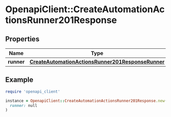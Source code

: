# OpenapiClient::CreateAutomationActionsRunner201Response

## Properties

| Name | Type | Description | Notes |
| ---- | ---- | ----------- | ----- |
| **runner** | [**CreateAutomationActionsRunner201ResponseRunner**](CreateAutomationActionsRunner201ResponseRunner.md) |  |  |

## Example

```ruby
require 'openapi_client'

instance = OpenapiClient::CreateAutomationActionsRunner201Response.new(
  runner: null
)
```

